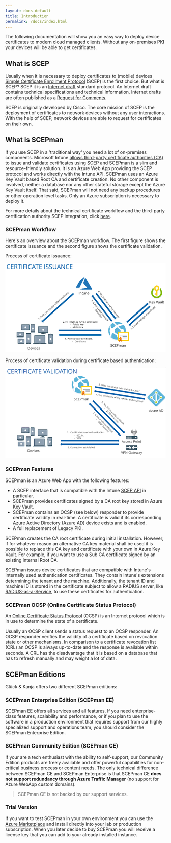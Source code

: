 ```yaml
---
layout: docs-default
title: Introduction
permalink: /docs/index.html
---
```


The following documentation will show you an easy way to deploy device certificates to modern cloud managed clients. Without any on-premises PKI your devices will be able to get certificates.

## What is SCEP

Usually when it is necessary to deploy certificates to (mobile) devices [Simple Certificate Enrollment Protocol](https://tools.ietf.org/id/draft-gutmann-scep-09.html) (SCEP) is the first choice. But what is SCEP? SCEP it is an [Internet draft](https://en.wikipedia.org/wiki/Internet_Draft) standard protocol. An Internet draft contains technical specifications and technical information. Internet drafts are often published as a [Request for Comments](https://en.wikipedia.org/wiki/Request_for_Comments).

SCEP is originally developed by Cisco. The core mission of SCEP is the deployment of certificates to network devices without any user interactions. With the help of SCEP, network devices are able to request for certificates on their own.

## What is SCEPman

If you use SCEP in a 'traditional way' you need a lot of on-premises components. Microsoft Intune [allows third-party certificate authorities (CA)](https://docs.microsoft.com/en-us/intune/certificate-authority-add-scep-overview) to issue and validate certificates using SCEP and SCEPman is a slim and resource-friendly solution. It is an Azure Web App providing the SCEP protocol and works directly with the Intune API. SCEPman uses an Azure Key Vault based Root CA and certificate creation. No other component is involved, neither a database nor any other stateful storage except the Azure Key Vault itself. That said, SCEPman will not need any backup procedures or other operation level tasks. Only an Azure subscription is necessary to deploy it.

For more details about the technical certificate workflow and the third-party certification authority SCEP integration, click [here](https://docs.microsoft.com/en-us/intune/certificate-authority-add-scep-overview#overview).

### SCEPman Workflow

Here's an overview about the SCEPman workflow. The first figure shows the certificate issuance and the second figure shows the certificate validation.

Process of certificate issuance:

[![scepworkflow1](./media/Overview1.png)](./media/Overview1.png)

Process of certificate validation during certificate based authentication:

[![scepworkflow2](./media/Overview2.png)](./media/Overview2.png)

### SCEPman Features

SCEPman is an Azure Web App with the following features:

* A SCEP interface that is compatible with the Intune [SCEP API](https://docs.microsoft.com/en-us/intune/certificate-authority-add-scep-overview) in particular.
* SCEPman provides certificates signed by a CA root key stored in Azure Key Vault.
* SCEPman contains an OCSP (see below) responder to provide certificate validity in real-time. A certificate is valid if its corresponding Azure Active Directory (Azure AD) device exists and is enabled.
* A full replacement of Legacy PKI.

SCEPman creates the CA root certificate during initial installation. However, if for whatever reason an alternative CA key material shall be used it is possible to replace this CA key and certificate with your own in Azure Key Vault. For example, if you want to use a Sub CA certificate signed by an existing internal Root CA.

SCEPman issues device certificates that are compatible with Intune's internally used authentication certificates. They contain Intune's extensions determining the tenant and the machine. Additionally, the tenant ID and machine ID is stored in the certificate subject to allow a RADIUS server, like [RADIUS-as-a-Service](https://azuremarketplace.microsoft.com/en-us/marketplace/apps/gluckkanja.radius-aas?tab=Overview), to use these certificates for authentication.

### SCEPman OCSP (Online Certificate Status Protocol)

An [Online Certificate Status Protocol](https://community.digicert.com/en/blogs.entry.html/2015/02/26/what-is-ocsp.html) (OCSP) is an Internet protocol which is in use to determine the state of a certificate.

Usually an OCSP client sends a status request to an OCSP responder. An OCSP responder verifies the validity of a certificate based on revocation state or other mechanisms. In comparison to a certificate revocation list (CRL) an OCSP is always up-to-date and the response is available within seconds. A CRL has the disadvantage that it is based on a database that has to refresh manually and may weight a lot of data.

## SCEPman Editions

Glück & Kanja offers two different SCEPman editions:

### SCEPman Enterprise Edition (SCEPman EE)

SCEPman EE offers all services and all features. If you need enterprise-class features, scalability and performance, or if you plan to use the software in a production environment that requires support from our highly specialized support and operations team, you should consider the SCEPman Enterprise Edition.

### SCEPman Community Edition (SCEPman CE)

If your are a tech enthusiast with the ability to self-support, our Community Edition products are freely available and offer powerful capabilities for non-critical business process or content needs. The only technical difference between SCEPman CE and SCEPman Enterprise is that SCEPman CE **does not support redundancy through Azure Traffic Manager** (no support for Azure WebApp custom domains).

> SCEPman CE is not backed by our support services.

### Trial Version

If you want to test SCEPman in your own environment you can use the [Azure Marketplace](https://azuremarketplace.microsoft.com/en-us/marketplace/apps/gluckkanja.scepman) and install directly into your lab or production subscription. When you later decide to buy SCEPman you will receive a license key that you can add to your already installed instance.

<!--

https://azuremarketplace.microsoft.com/en-us/marketplace/apps/gluckkanja.scepman?tab=Overview

https://scepman.com/

https://oliverkieselbach.com/2019/07/02/the-easy-way-to-deploy-device-certificates-with-intune/

https://glueckkanja.zendesk.com/hc/en-us/articles/360008354839-How-to-install-SCEPman

https://github.com/glueckkanja/gk-scepman

https://www.glueckkanja.com/documents/articles/201807-iX-PKI-in-der-Cloud.pdf

-->